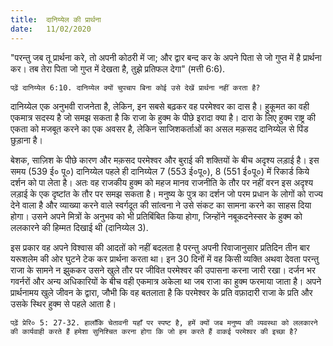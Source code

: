 ```yaml
---
title:  दानिय्येल की प्रार्थना
date:   11/02/2020
---
```


"परन्तु जब तू प्रार्थना करे, तो अपनी कोठरी में जा; और द्वार बन्द कर के अपने पिता से जो गुप्त में है प्रार्थना कर। तब तेरा पिता जो गुप्त में देखता है, तुझे प्रतिफल देगा" (मत्ती 6:6).

`पढ़ें दानिय्येल 6:10. दानिय्येल क्यों चुपचाप बिना कोई उसे देखें प्रार्थना नहीं करता है?`

दानिय्येल एक अनुभवी राजनेता है, लेकिन, इन सबसे बढ़कर वह परमेश्वर का दास है। हुकूमत का वही एकमात्र सदस्य है जो समझ सकता है कि राजा के हुक्म के पीछे इरादा क्या है। दारा के लिए हुक्म राष्ट्र की एकता को मजबूत करने का एक अवसर है, लेकिन साजिशकर्ताओं का असल मक़सद दानिय्येल से पिंड छुड़ाना है।

बेशक, साज़िश के पीछे कारण और मक़सद परमेश्वर और बुराई की शक्तियों के बीच अदृश्य लड़ाई है। इस समय (539 ई० पू०) दानिय्येल पहले ही दानिय्येल 7 (553 ई०पू०), 8 (551 ई०पू०) में रिकार्ड किये दर्शन को पा लेता है। अतः वह राजकीय हुक्म को महज मानव राजनीति के तौर पर नहीं वरन इस अदृश्य लड़ाई के एक दृष्टांत के तौर पर समझ सकता है। मनुष्य के पुत्र का दर्शन जो परम प्रधान के लोगों को राज्य देने वाला है और व्याख्या करने वाले स्वर्गदूत की सांत्वना ने उसे संकट का सामना करने का साहस दिया होगा। उसने अपने मित्रों के अनुभव को भी प्रतिबिंबित किया होगा, जिन्होंने नबूकदनेस्सर के हुक्म को ललकारने की हिम्मत दिखाई थी (दानिय्येल 3).

इस प्रकार वह अपने विश्वास की आदतों को नहीं बदलता है परन्तु अपनी रिवाजानुसार प्रतिदिन तीन बार यरूशलेम की ओर घुटने टेक कर प्रार्थना करता था। इन 30 दिनों में वह किसी व्यक्ति अथवा देवता परन्तु राजा के सामने न झुककर उसने खुले तौर पर जीवित परमेश्वर की उपासना करना जारी रखा। दर्जन भर गवर्नरों और अन्य अधिकारियों के बीच वही एकमात्र अकेला था जब राजा का हुक्म फरमाया जाता है। अपने प्रार्थनामय खुले जीवन के द्वारा, जौभी कि वह बतलाता है कि परमेश्वर के प्रति वफ़ादारी राजा के प्रति और उसके स्थिर हुक्म से पहले आता है।

`पढ़ें प्रेरि० 5: 27-32. हालाँकि चेतावनी यहाँ पर स्पष्ट है, हमें क्यों जब मनुष्य की व्यवस्था को ललकारने की कार्यवाही करते हैं हमेशा सुनिश्चित करना होगा कि जो हम करते हैं वाकई परमेश्वर की इच्छा है?`